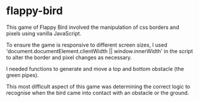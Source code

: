 # flappy-bird
This game of Flappy Bird involved the  manipulation of css borders and pixels using vanilla JavaScript. 

To ensure the game is responsive to different screen sizes, I used 'document.documentElement.clientWidth || window.innerWidth' in the script to alter the border and pixel changes as necessary.

I needed functions to generate and move a top and bottom obstacle (the green pipes).

This most difficult aspect of this game was determining the correct logic to recognise when the bird came into contact with an obstacle or the ground. 
